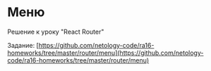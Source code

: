 # Меню

Решение к уроку "React Router"

Задание: [https://github.com/netology-code/ra16-homeworks/tree/master/router/menu](https://github.com/netology-code/ra16-homeworks/tree/master/router/menu)
